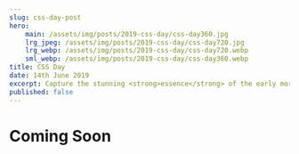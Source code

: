 ```yaml
---
slug: css-day-post
hero:
    main: /assets/img/posts/2019-css-day/css-day360.jpg
    lrg_jpeg: /assets/img/posts/2019-css-day/css-day720.jpg
    lrg_webp: /assets/img/posts/2019-css-day/css-day720.webp
    sml_webp: /assets/img/posts/2019-css-day/css-day360.webp
title: CSS Day
date: 14th June 2019
excerpt: Capture the stunning <strong>essence</strong> of the early morning sunrise in the Californian wilderness.
published: false
---
```



# Coming Soon #
